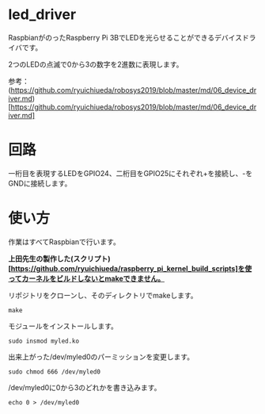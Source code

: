 # led_driver
RaspbianがのったRaspberry Pi 3BでLEDを光らせることができるデバイスドライバです。

2つのLEDの点滅で0から3の数字を2進数に表現します。

参考：(https://github.com/ryuichiueda/robosys2019/blob/master/md/06_device_driver.md)[https://github.com/ryuichiueda/robosys2019/blob/master/md/06_device_driver.md]

# 回路
一桁目を表現するLEDをGPIO24、二桁目をGPIO25にそれぞれ+を接続し、-をGNDに接続します。

# 使い方
作業はすべてRaspbianで行います。

**上田先生の製作した(スクリプト)[https://github.com/ryuichiueda/raspberry_pi_kernel_build_scripts]を使ってカーネルをビルドしないとmakeできません。**

リポジトリをクローンし、そのディレクトリでmakeします。
```
make
```
モジュールをインストールします。
```
sudo insmod myled.ko
```
出来上がった/dev/myled0のパーミッションを変更します。
```
sudo chmod 666 /dev/myled0
```
/dev/myled0に0から3のどれかを書き込みます。
```
echo 0 > /dev/myled0
```

